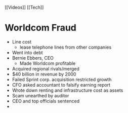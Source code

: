 [[Videos]]
[[Tech]]
# Worldcom Fraud
- Line cost
	- lease telephone lines from other companies
- Went into debt
- Bernie Ebbers, CEO
	- Made Worldcom profitable
- Acquired regional rivals/merged
- $40 billion in revenue by 2000
- Failed Sprint corp. acquisition restricted growth
- CFO asked accountant to falsify earning report
- Wrote down renting and infrastructure cost as assets
- Scam unearthed by auditor
- CEO and top officials sentenced
- 